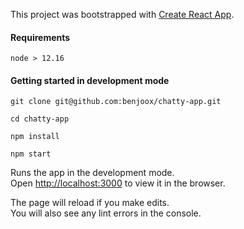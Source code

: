 This project was bootstrapped with [Create React App](https://github.com/facebook/create-react-app).

#### Requirements

`node > 12.16`

#### Getting started in development mode

`git clone git@github.com:benjoox/chatty-app.git`

`cd chatty-app`

`npm install`

`npm start`

Runs the app in the development mode.<br />
Open [http://localhost:3000](http://localhost:3000) to view it in the browser.

The page will reload if you make edits.<br />
You will also see any lint errors in the console.